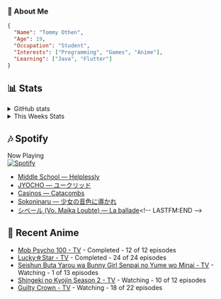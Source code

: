 ### 👋 About Me
```json
{
  "Name": "Tommy Othen",
  "Age": 19,
  "Occupation": "Student",
  "Interests": ["Programming", "Games", "Anime"],
  "Learning": ["Java", "Flutter"]
}
```

## 📊 Stats
<details>
  <summary>GitHub stats</summary>
  <a href="https://github.com/anuraghazra/github-readme-stats">
    <img src="https://github-readme-stats.vercel.app/api?username=DaSushiAsian&show_icons=true&count_private=true&hide=prs,issues">
  </a>
</details>

<details>
  <summary>This Weeks Stats</summary>
  <a href="https://github.com/anuraghazra/github-readme-stats">
    <img src="https://github-readme-stats.vercel.app/api/wakatime?username=DaSushiAsian&cache_seconds=1800&custom_title=Top Languages">
  </a>
</details>

## 🎶 Spotify
Now Playing\
[![Spotify](https://novatorem-dasushiasian.vercel.app/api/spotify)](https://open.spotify.com/user/g90805640970)
<!-- LASTFM:START -->
* [Middle School — Helplessly](https://www.last.fm/music/Middle+School/_/Helplessly)
* [JYOCHO — ユークリッド](https://www.last.fm/music/JYOCHO/_/%E3%83%A6%E3%83%BC%E3%82%AF%E3%83%AA%E3%83%83%E3%83%89)
* [Casinos — Catacombs](https://www.last.fm/music/Casinos/_/Catacombs)
* [Sokoninaru — 少女の音色に導かれ](https://www.last.fm/music/Sokoninaru/_/%E5%B0%91%E5%A5%B3%E3%81%AE%E9%9F%B3%E8%89%B2%E3%81%AB%E5%B0%8E%E3%81%8B%E3%82%8C)
* [シベール (Vo. Maika Loubte) — La ballade](https://www.last.fm/music/%E3%82%B7%E3%83%99%E3%83%BC%E3%83%AB+(Vo.+Maika+Loubte)/_/La+ballade)<!-- LASTFM:END -->

## 🗻 Recent Anime
<!-- ANIME-LIST:START -->
* [Mob Psycho 100 - TV](https://myanimelist.net/anime/32182/Mob_Psycho_100) - Completed - 12 of 12 episodes
* [Lucky☆Star - TV](https://myanimelist.net/anime/1887/Lucky☆Star) - Completed - 24 of 24 episodes
* [Seishun Buta Yarou wa Bunny Girl Senpai no Yume wo Minai - TV](https://myanimelist.net/anime/37450/Seishun_Buta_Yarou_wa_Bunny_Girl_Senpai_no_Yume_wo_Minai) - Watching - 1 of 13 episodes
* [Shingeki no Kyojin Season 2 - TV](https://myanimelist.net/anime/25777/Shingeki_no_Kyojin_Season_2) - Watching - 10 of 12 episodes
* [Guilty Crown - TV](https://myanimelist.net/anime/10793/Guilty_Crown) - Watching - 18 of 22 episodes<!-- ANIME-LIST:END -->